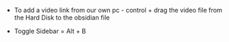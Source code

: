 
- To add a video link from our own pc - control + drag the video file from the Hard Disk to the obsidian file

- Toggle Sidebar = Alt + B


